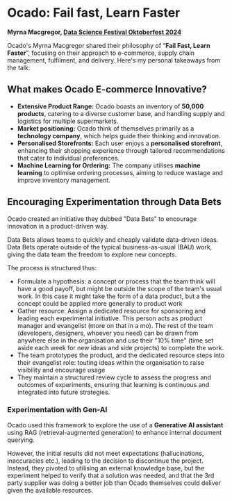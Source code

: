 # Ocado: Fail fast, Learn Faster
**Myrna Macgregor, [Data Science Festival Oktoberfest 2024](/2024/10/30/Data-Science-Festival-Oktoberfest.html)**


Ocado's Myrna Macgregor shared their philosophy of “**Fail Fast, Learn Faster**”, focusing on their approach to e-commerce, supply chain management, fulfilment, and delivery. Here's my personal takeaways from the talk:
## What makes Ocado E-commerce Innovative?
- **Extensive Product Range:** Ocado boasts an inventory of **50,000 products**, catering to a diverse customer base, and handling supply and logistics for multiple supermarkets.
- **Market positioning:** Ocado think of themselves primarily as a **technology company**, which helps guide their thinking and innovation.
- **Personalised Storefronts:** Each user enjoys a **personalised storefront**, enhancing their shopping experience through tailored recommendations that cater to individual preferences.
- **Machine Learning for Ordering:** The company utilises **machine learning** to optimise ordering processes, aiming to reduce wastage and improve inventory management.

## Encouraging Experimentation through Data Bets
Ocado created an initiative they dubbed "Data Bets" to encourage innovation in a product-driven way.

Data Bets allows teams to quickly and cheaply validate data-driven ideas. Data Bets operate outside of the typical business-as-usual (BAU) work, giving the data team the freedom to explore new concepts.

The process is structured thus:
- Formulate a hypothesis: a concept or process that the team think will have a good payoff, but might be outside the scope of the team's usual work. In this case it might take the form of a data product, but a the concept could be applied more generally to product work
- Gather resource: Assign a dedicated resource for sponsoring and leading each experimental initiative. This person acts as product manager and evangelist (more on that in a mo). The rest of the team (developers, designers, whoever you need) can be drawn from anywhere else in the organisation and use their "10% time" (time set aside each week for new ideas and side projects) to complete the work.
- The team prototypes the product, and the dedicated resource steps into their evangelist role: touting ideas within the organisation to raise visibility and encourage usage   
- They maintain a structured review cycle to assess the progress and outcomes of experiments, ensuring that learning is continuous and integrated into future strategies.

### Experimentation with Gen-AI
Ocado used this framework to explore the use of a **Generative AI assistant** using RAG (retrieval-augmented generation) to enhance internal document querying. 

However, the initial results did not meet expectations (hallucinations, inaccuracies etc.), leading to the decision to discontinue the project. Instead, they pivoted to utilising an external knowledge base, but the experiment helped to verify that a solution was needed, and that the 3rd party supplier was doing a better job than Ocado themselves could deliver given the available resources.